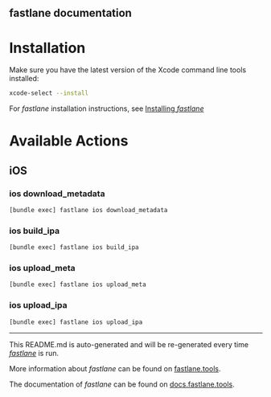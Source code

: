 fastlane documentation
----

# Installation

Make sure you have the latest version of the Xcode command line tools installed:

```sh
xcode-select --install
```

For _fastlane_ installation instructions, see [Installing _fastlane_](https://docs.fastlane.tools/#installing-fastlane)

# Available Actions

## iOS

### ios download_metadata

```sh
[bundle exec] fastlane ios download_metadata
```



### ios build_ipa

```sh
[bundle exec] fastlane ios build_ipa
```



### ios upload_meta

```sh
[bundle exec] fastlane ios upload_meta
```



### ios upload_ipa

```sh
[bundle exec] fastlane ios upload_ipa
```



----

This README.md is auto-generated and will be re-generated every time [_fastlane_](https://fastlane.tools) is run.

More information about _fastlane_ can be found on [fastlane.tools](https://fastlane.tools).

The documentation of _fastlane_ can be found on [docs.fastlane.tools](https://docs.fastlane.tools).
